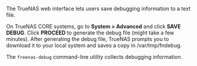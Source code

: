 &NewLine;

The TrueNAS web interface lets users save debugging information to a text file.

On TrueNAS CORE systems, go to **System > Advanced** and click **SAVE DEBUG**.
Click **PROCEED** to generate the debug file (might take a few minutes).
After generating the debug file, TrueNAS prompts you to download it to your local system and saves a copy in <file>/var/tmp/fndebug</file>.

The `freenas-debug` command-line utility collects debugging information.
